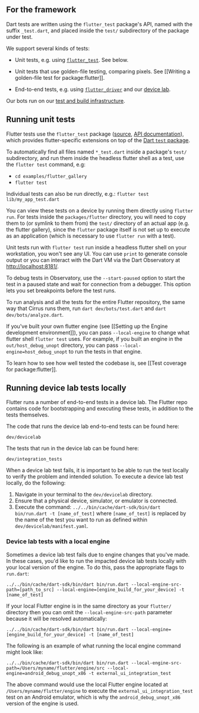 For the framework
-----------------

Dart tests are written using the `flutter_test` package's API,
named with the suffix `_test.dart`, and placed inside the
`test/` subdirectory of the package under test.

We support several kinds of tests:

* Unit tests, e.g. using [`flutter_test`](https://master-docs-flutter-io.firebaseapp.com/flutter/flutter_test/flutter_test-library.html). See below.

* Unit tests that use golden-file testing, comparing pixels.
  See [[Writing a golden-file test for package:flutter]].

* End-to-end tests, e.g. using [`flutter_driver`](https://master-docs-flutter-io.firebaseapp.com/flutter/flutter_driver/flutter_driver-library.html) and our [device lab](https://github.com/flutter/flutter/blob/master/dev/devicelab/README.md).

Our bots run on our [test and build infrastructure](https://github.com/flutter/flutter/blob/master/dev/bots/README.md).

## Running unit tests

Flutter tests use the `flutter_test` package ([source](https://github.com/flutter/flutter/tree/master/packages/flutter_test), [API documentation](https://master-docs-flutter-io.firebaseapp.com/flutter/flutter_test/flutter_test-library.html)),
which provides flutter-specific extensions on top of the [Dart `test` package](https://pub.dartlang.org/packages/test).

To automatically find all files named `*_test.dart` inside a package's `test/` subdirectory, and
run them inside the headless flutter shell as a test, use the `flutter test` command, e.g:

 * `cd examples/flutter_gallery`
 * `flutter test`

Individual tests can also be run directly, e.g.: `flutter test lib/my_app_test.dart`

You can view these tests on a device by running them directly using `flutter run`.
For tests inside the `packages/flutter` directory, you will need to copy them to
(or symlink to them from) the `test/` directory of an actual app (e.g. the flutter
gallery), since the `flutter` package itself is not set up to execute as an
application (which is necessary to use `flutter run` with a test).

Unit tests run with `flutter test` run inside a headless flutter shell on your workstation,
you won't see any UI. You can use `print` to generate console output or you can interact
with the Dart VM via the Dart Observatory at [http://localhost:8181/](http://localhost:8181/).

To debug tests in Observatory, use the `--start-paused` option to start the test in a
paused state and wait for connection from a debugger. This option lets you set breakpoints
before the test runs.

To run analysis and all the tests for the entire Flutter repository, the same way that Cirrus
runs them, run `dart dev/bots/test.dart` and `dart dev/bots/analyze.dart`.

If you've built your own flutter engine (see [[Setting up the Engine development environment]]), you
can pass `--local-engine` to change what flutter shell `flutter test` uses. For example,
if you built an engine in the `out/host_debug_unopt` directory, you can pass
`--local-engine=host_debug_unopt` to run the tests in that engine.

To learn how to see how well tested the codebase is, see [[Test coverage for package:flutter]].

## Running device lab tests locally

Flutter runs a number of end-to-end tests in a device lab. The Flutter repo contains code for bootstrapping and executing these tests, in addition to the tests themselves.

The code that runs the device lab end-to-end tests can be found here:

```
dev/devicelab
```

The tests that run in the device lab can be found here:

```
dev/integration_tests
```

When a device lab test fails, it is important to be able to run the test locally to verify the problem and intended solution. To execute a device lab test locally, do the following:

1. Navigate in your terminal to the `dev/devicelab` directory.
1. Ensure that a physical device, simulator, or emulator is connected.
1. Execute the command: `../../bin/cache/dart-sdk/bin/dart bin/run.dart -t [name_of_test]` where `[name_of_test]` is replaced by the name of the test you want to run as defined within `dev/devicelab/manifest.yaml`.

### Device lab tests with a local engine

Sometimes a device lab test fails due to engine changes that you've made. In these cases, you'd like to run the impacted device lab tests locally with your local version of the engine. To do this, pass the appropriate flags to `run.dart`:

```
../../bin/cache/dart-sdk/bin/dart bin/run.dart --local-engine-src-path=[path_to_src] --local-engine=[engine_build_for_your_device] -t [name_of_test]
```

If your local Flutter engine is in the same directory as your `flutter/` directory then you can omit the `--local-engine-src-path` parameter because it will be resolved automatically:

```
../../bin/cache/dart-sdk/bin/dart bin/run.dart --local-engine=[engine_build_for_your_device] -t [name_of_test]
```

The following is an example of what running the local engine command might look like:

```
../../bin/cache/dart-sdk/bin/dart bin/run.dart --local-engine-src-path=/Users/myname/flutter/engine/src --local-engine=android_debug_unopt_x86 -t external_ui_integration_test
```

The above command would use the local Flutter engine located at `/Users/myname/flutter/engine` to execute the `external_ui_integration_test` test on an Android emulator, which is why the `android_debug_unopt_x86` version of the engine is used.